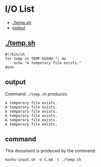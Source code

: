 # I/O List

- [./temp.sh](#tempsh)
- [output](#output)



## [./temp.sh](./temp.sh)

```
#!/bin/sh
for temp in TEMP-KOSHU-*; do
    echo "A temporary file exists."
done
```



## output


Command `./temp.sh` produces:

```
A temporary file exists.
A temporary file exists.
A temporary file exists.
A temporary file exists.
A temporary file exists.
A temporary file exists.
```



## command

This document is produced by the command:

```
koshu-inout.sh -o C.md -t ./temp.sh
```
